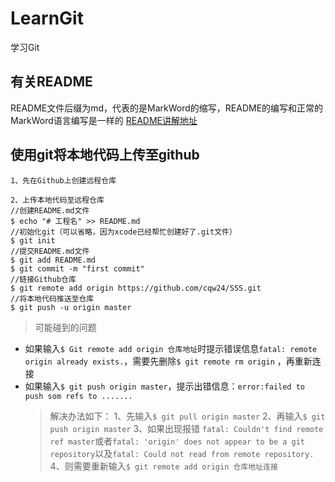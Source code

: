 # LearnGit
学习Git

## 有关README
    
README文件后缀为md，代表的是MarkWord的缩写，README的编写和正常的MarkWord语言编写是一样的
[README讲解地址](http://blog.csdn.net/kaitiren/article/details/38513715)

## 使用git将本地代码上传至github

```
1、先在Github上创建远程仓库

2、上传本地代码至远程仓库
//创建README.md文件
$ echo "# 工程名" >> README.md
//初始化git（可以省略，因为xcode已经帮忙创建好了.git文件）
$ git init
//提交README.md文件
$ git add README.md
$ git commit -m "first commit"
//链接Github仓库
$ git remote add origin https://github.com/cqw24/SSS.git
//将本地代码推送至仓库
$ git push -u origin master

```

>可能碰到的问题
* 如果输入`$ Git remote add origin 仓库地址`时提示错误信息`fatal: remote origin already exists.`，需要先删除`$ git remote rm origin` ，再重新连接
* 如果输入`$ git push origin master`，提示出错信息：`error:failed to push som refs to .......`
    >解决办法如下：
    1、先输入`$ git pull origin master`
    2、再输入`$ git push origin master`
    3、如果出现报错 `fatal: Couldn't find remote ref master`或者`fatal: 'origin' does not appear to be a git repository`以及`fatal: Could not read from remote repository.`
    4、则需要重新输入`$ git remote add origin 仓库地址连接`
